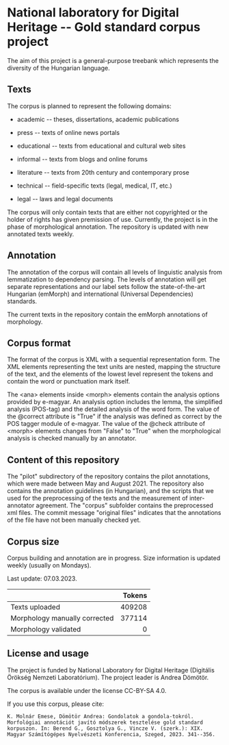 # National laboratory for Digital Heritage -- Gold standard corpus project

The aim of this project is a general-purpose treebank which represents the diversity of the Hungarian language.

## Texts

The corpus is planned to represent the following domains:

* academic -- theses, dissertations, academic publications

* press -- texts of online news portals

* educational -- texts from educational and cultural web sites

* informal -- texts from blogs and online forums
   
* literature -- texts from 20th century and contemporary prose

* technical -- field-specific texts (legal, medical, IT, etc.)

* legal -- laws and legal documents

The corpus will only contain texts that are either not copyrighted or the holder of rights has given premission of use. Currently, the project is in the phase of morphological annotation. The repository is updated with new annotated texts weekly.


## Annotation

The annotation of the corpus will contain all levels of linguistic analysis from lemmatization to dependency parsing. The levels of annotation will get separate representations and our label sets follow the state-of-the-art Hungarian (emMorph) and international (Universal Dependencies) standards.

The current texts in the repository contain the emMorph annotations of morphology.

  
## Corpus format

The format of the corpus is XML with a sequential representation form. The XML elements representing the text units are nested, mapping the structure of the text, and the elements of the lowest level represent the tokens and contain the word or punctuation mark itself.

The \<ana\> elements inside \<morph\> elements contain the analysis options provided by e-magyar. An analysis option includes the lemma, the simplified analysis (POS-tag) and the detailed analysis of the word form. The value of the @correct attribute is "True" if the analysis was defined as correct by the POS tagger module of e-magyar. The value of the @check attribute of \<morph\> elements changes from "False" to "True" when the morphological analysis is checked manually by an annotator.


## Content of this repository

The "pilot" subdirectory of the repository contains the pilot annotations, which were made between May and August 2021. The repository also contains the annotation guidelines (in Hungarian), and the scripts that we used for the preprocessing of the texts and the measurement of inter-annotator agreement. The "corpus" subfolder contains the preprocessed xml files. The commit message "original files" indicates that the annotations of the file have not been manually checked yet.

## Corpus size

Corpus building and annotation are in progress. Size information is updated weekly (usually on Mondays).

Last update: 07.03.2023.

|    | Tokens |
|:---|-------:|
| Texts uploaded | 409208 |
| Morphology manually corrected | 377114 |
| Morphology validated | 0 |

## License and usage

The project is funded by National Laboratory for Digital Heritage (Digitális Örökség Nemzeti Laboratórium). The project leader is Andrea Dömötör.

The corpus is available under the license CC-BY-SA 4.0.

If you use this corpus, please cite:

```
K. Molnár Emese, Dömötör Andrea: Gondolatok a gondola-tokról. Morfológiai annotációt javító módszerek tesztelése gold standard korpuszon. In: Berend G., Gosztolya G., Vincze V. (szerk.): XIX. Magyar Számítógépes Nyelvészeti Konferencia, Szeged, 2023. 341--356.
```

